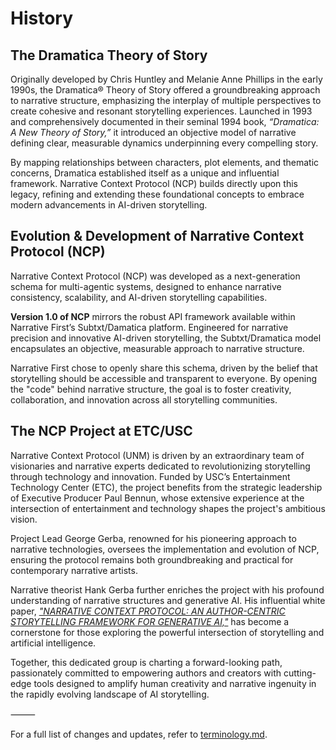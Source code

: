# History

## The Dramatica Theory of Story

Originally developed by Chris Huntley and Melanie Anne Phillips in the early 1990s, the Dramatica® Theory of Story offered a groundbreaking approach to narrative structure, emphasizing the interplay of multiple perspectives to create cohesive and resonant storytelling experiences. Launched in 1993 and comprehensively documented in their seminal 1994 book, *“Dramatica: A New Theory of Story,”* it introduced an objective model of narrative defining clear, measurable dynamics underpinning every compelling story.

By mapping relationships between characters, plot elements, and thematic concerns, Dramatica established itself as a unique and influential framework. Narrative Context Protocol (NCP) builds directly upon this legacy, refining and extending these foundational concepts to embrace modern advancements in AI-driven storytelling.

## Evolution & Development of Narrative Context Protocol (NCP)

Narrative Context Protocol (NCP) was developed as a next-generation schema for multi-agentic systems, designed to enhance narrative consistency, scalability, and AI-driven storytelling capabilities.

**Version 1.0 of NCP** mirrors the robust API framework available within Narrative First’s Subtxt/Damatica platform. Engineered for narrative precision and innovative AI-driven storytelling, the Subtxt/Dramatica model encapsulates an objective, measurable approach to narrative structure.

Narrative First chose to openly share this schema, driven by the belief that storytelling should be accessible and transparent to everyone. By opening the "code" behind narrative structure, the goal is to foster creativity, collaboration, and innovation across all storytelling communities.

## The NCP Project at ETC/USC

Narrative Context Protocol (UNM) is driven by an extraordinary team of visionaries and narrative experts dedicated to revolutionizing storytelling through technology and innovation. Funded by USC’s Entertainment Technology Center (ETC), the project benefits from the strategic leadership of Executive Producer Paul Bennun, whose extensive experience at the intersection of entertainment and technology shapes the project's ambitious vision.

Project Lead George Gerba, renowned for his pioneering approach to narrative technologies, oversees the implementation and evolution of NCP, ensuring the protocol remains both groundbreaking and practical for contemporary narrative artists.

Narrative theorist Hank Gerba further enriches the project with his profound understanding of narrative structures and generative AI. His influential white paper, [*"NARRATIVE CONTEXT PROTOCOL: AN AUTHOR-CENTRIC STORYTELLING FRAMEWORK FOR GENERATIVE AI,"*](https://arxiv.org/pdf/2503.04844) has become a cornerstone for those exploring the powerful intersection of storytelling and artificial intelligence.

Together, this dedicated group is charting a forward-looking path, passionately committed to empowering authors and creators with cutting-edge tools designed to amplify human creativity and narrative ingenuity in the rapidly evolving landscape of AI storytelling.

⸻

For a full list of changes and updates, refer to [terminology.md](/terminology.md).